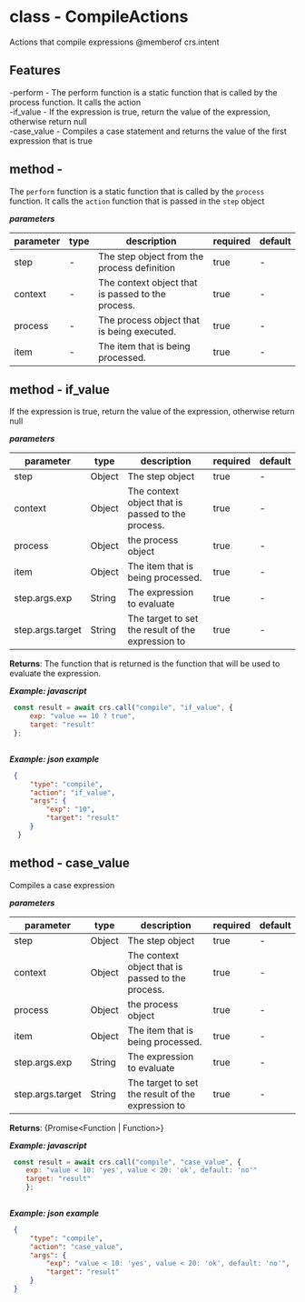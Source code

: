 # class - CompileActionsActions that compile expressions @memberof crs.intent    ## Features -perform - The perform function is a static function that is called by the process function. It calls the action   -if_value - If the expression is true, return the value of the expression, otherwise return null   -case_value - Compiles a case statement and returns the value of the first expression that is true  ## method - The `perform` function is a static function that is called by the `process` function. It calls the `action` function that is passed in the `step` object  ***parameters***|parameter|type|description|required|default||---------|----|-----------|--------|-------||step|-|The step object from the process definition|true|-||context|-|The context object that is passed to the process.|true|-||process|-|The process object that is being executed.|true|-||item|-|The item that is being processed.|true|-|## method - if_valueIf the expression is true, return the value of the expression, otherwise return null  ***parameters***|parameter|type|description|required|default||---------|----|-----------|--------|-------||step|Object|The step object|true|-||context|Object|The context object that is passed to the process.|true|-||process|Object|the process object|true|-||item|Object|The item that is being processed.|true|-||step.args.exp|String|The expression to evaluate|true|-||step.args.target|String|The target to set the result of the expression to|true|-|**Returns**: The function that is returned is the function that will be used to evaluate the expression.  ***Example: javascript<example>***```js const result = await crs.call("compile", "if_value", {       exp: "value == 10 ? true",       target: "result"   };    ```***Example: json example***```json {       "type": "compile",       "action": "if_value",       "args": {           "exp": "10",           "target": "result"       }    }  ```## method - case_valueCompiles a case expression***parameters***|parameter|type|description|required|default||---------|----|-----------|--------|-------||step|Object|The step object|true|-||context|Object|The context object that is passed to the process.|true|-||process|Object|the process object|true|-||item|Object|The item that is being processed.|true|-||step.args.exp|String|The expression to evaluate|true|-||step.args.target|String|The target to set the result of the expression to|true|-|**Returns**: {Promise<Function | Function>}  ***Example: javascript<example>***```js const result = await crs.call("compile", "case_value", {      exp: "value < 10: 'yes', value < 20: 'ok', default: 'no'"      target: "result"      };    ```***Example: json example***```json {       "type": "compile",       "action": "case_value",       "args": {           "exp": "value < 10: 'yes', value < 20: 'ok', default: 'no'",           "target": "result"       }   }  ```